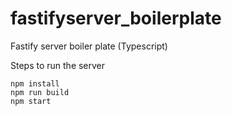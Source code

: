 # fastifyserver_boilerplate

Fastify server boiler plate (Typescript)


Steps to run the server

```
npm install
npm run build
npm start
```
